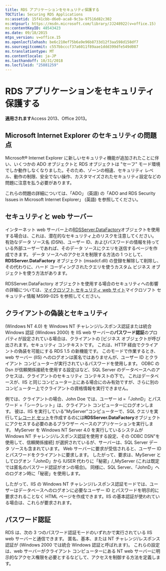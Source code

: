 ```yaml
---
title: RDS アプリケーションをセキュリティ保護する
TOCTitle: Securing RDS Applications
ms:assetid: 15f41cbb-d6e0-aca8-9c3a-97516d82c302
ms:mtpsurl: https://msdn.microsoft.com/library/JJ248922(v=office.15)
ms:contentKeyID: 48543423
ms.date: 09/18/2015
mtps_version: v=office.15
ms.openlocfilehash: be6c210ef75b6a9e96b8733d12f3aa598d158df7
ms.sourcegitcommit: c557bbcccf37a6011f89aae1ddd399dfe549d087
ms.translationtype: MT
ms.contentlocale: ja-JP
ms.lasthandoff: 10/31/2018
ms.locfileid: "25881259"
---
```

# <a name="securing-rds-applications"></a>RDS アプリケーションをセキュリティ保護する

**適用されます**Access 2013、Office 2013。

## <a name="microsoft-internet-explorer-security-issues"></a>Microsoft Internet Explorer のセキュリティの問題点

Microsoft® Internet Explorer に新しいセキュリティ機能が追加されたことに伴い、いくつかの ADO オブジェクトと RDS オブジェクトは "セーフ" モード環境でしか動作しなくなりました。そのため、ゾーンの相違、セキュリティ レベル、動作の制限、安全でない操作、カスタマイズされたセキュリティ設定などの問題に注意を払う必要があります。

これらの問題の詳細については、「ADO」 (英語) の「ADO and RDS Security Issues in Microsoft Internet Explorer」 (英語) を参照してください。

## <a name="security-and-your-web-server"></a>セキュリティと web サーバー

インターネット web サーバー上の[RDSServer.DataFactory](datafactory-object-rdsserver.md)オブジェクトを使用する場合は、これは、潜在的なセキュリティ上のリスクを注意してください。 有効なデータ ソース名 (DSN)、ユーザー ID、およびパスワードの情報を持っている外部ユーザーであれば、そのデータ ソースにクエリを送信するページを作成できます。 データ ソースへのアクセスを制限する方法の 1 つとして、 **RDSServer.DataFactory** オブジェクト (msadcf.dll) の登録を解除して削除し、その代わりに、ハード コーディングされたクエリを使うカスタム ビジネス オブジェクトを使う方法があります。

RDSServer.DataFactory オブジェクトを使用する場合のセキュリティへの影響の詳細については、[マイクロソフト セキュリティ web サイト](https://www.microsoft.com/en-us/security/default.aspx)マイクロソフト セキュリティ情報 MS99-025 を参照してください。

## <a name="client-impersonation-and-security"></a>クライアントの偽装とセキュリティ

(Windows NT 4.0) を Windows NT チャレンジ/レスポンス認証または統合 Windows 認証 (Windows 2000) を IIS web サーバーの**パスワード認証**のプロパティが設定されている場合は、クライアントの [ビジネス オブジェクトが呼び出されます。セキュリティ コンテキストです。 これは、HTTP 経由でクライアントの偽装を可能にする RDS 1.5 の新機能です。 このモードで作業するとき、web サーバー (IIS) へのログオンは匿名ではありませんが、ユーザー ID とクライアント コンピューターが実行されているパスワードを使用します。 ODBC の Dsn が信頼関係接続を使用する設定はなど、SQL Server のデータベースへのアクセスは、クライアントのセキュリティ コンテキストの下で。 これはデータベースが、IIS と同じコンピューター上にある場合にのみ有効ですが、さらに別のコンピューター上でクライアントの資格情報を実行できません。

例では、クライアントの場合、John Doe では、ユーザー id =「JohnD」とパスワード =「シークレット」は、クライアント コンピューターにログオンします。 彼は、IIS を実行している"MyServer"コンピューターで、SQL クエリを実行して[レコード セット](recordset-object-ado.md)を作成するのには**RDSServer.DataFactory**オブジェクトにアクセスする必要のあるブラウザー ベースのアプリケーションを実行します。 MyServer を Windows NT Server 4.0 を実行しているシステムが Windows NT チャレンジ/レスポンス認証を使用する設定、その ODBC DSN"を使用して、信頼関係接続] が選択されているが、サーバーは、SQL Server データ ソースも含まれています。 Web サーバーに要求が受信されると、ユーザー ID とパスワードをクライアントに要求します。 したがって、要求は、MyServer としてログオン「JohnD」から IUSER 代わりに「秘密」/\_MyServer (これは既定では匿名のパスワード認証がオンの場合)。 同様に、SQL Server、「JohnD」へのログオン時に「秘密」を使用します。

したがって、IIS の Windows NT チャレンジ/レスポンス認証モードでは、ユーザーはデータベースへのログオンに必要なユーザー ID とパスワードを明示的に要求されることなく HTML ページを作成できます。IIS の基本認証が使われている場合は、これらが要求されます。

## <a name="password-authentication"></a>パスワード認証

RDS は、次の 3 つのパスワード認証モードのいずれかで実行されている IIS web サーバーと通信できます。 匿名、基本、または NT チャレンジ/レスポンス認証が (Windows 2000 では統合 Windows 認証と呼ばれます)。 これらの設定は、web サーバーがクライアント コンピューターにある NT web サーバーに明示的なアクセス権限を必要とするなどして、アクセスを制御する方法を定義します。

